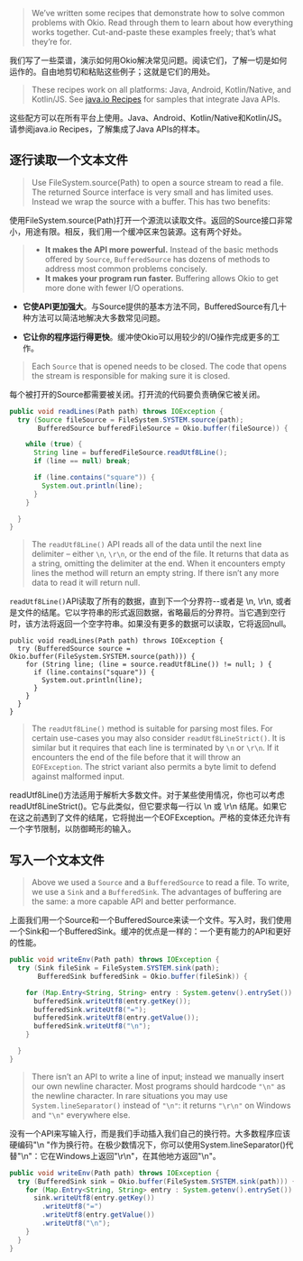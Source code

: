> We’ve written some recipes that demonstrate how to solve common problems with Okio. Read through them to learn about how everything works together. Cut-and-paste these examples freely; that’s what they’re for.

我们写了一些菜谱，演示如何用Okio解决常见问题。阅读它们，了解一切是如何运作的。自由地剪切和粘贴这些例子；这就是它们的用处。

> These recipes work on all platforms: Java, Android, Kotlin/Native, and Kotlin/JS. See [java.io Recipes](https://square.github.io/okio/java_io_recipes/) for samples that integrate Java APIs.

这些配方可以在所有平台上使用。Java、Android、Kotlin/Native和Kotlin/JS。请参阅java.io Recipes，了解集成了Java APIs的样本。

## 逐行读取一个文本文件

> Use FileSystem.source(Path) to open a source stream to read a file. The returned Source interface is very small and has limited uses. Instead we wrap the source with a buffer. This has two benefits:

使用FileSystem.source(Path)打开一个源流以读取文件。返回的Source接口非常小，用途有限。相反，我们用一个缓冲区来包装源。这有两个好处。

> - **It makes the API more powerful.** Instead of the basic methods offered by `Source`, `BufferedSource` has dozens of methods to address most common problems concisely.
> - **It makes your program run faster.** Buffering allows Okio to get more done with fewer I/O operations.

* **它使API更加强大**。与Source提供的基本方法不同，BufferedSource有几十种方法可以简洁地解决大多数常见问题。

* **它让你的程序运行得更快**。缓冲使Okio可以用较少的I/O操作完成更多的工作。

> Each `Source` that is opened needs to be closed. The code that opens the stream is responsible for making sure it is closed.

每个被打开的Source都需要被关闭。打开流的代码要负责确保它被关闭。

```java
public void readLines(Path path) throws IOException {
  try (Source fileSource = FileSystem.SYSTEM.source(path);
       BufferedSource bufferedFileSource = Okio.buffer(fileSource)) {

    while (true) {
      String line = bufferedFileSource.readUtf8Line();
      if (line == null) break;

      if (line.contains("square")) {
        System.out.println(line);
      }
    }

  }
}
```

> The `readUtf8Line()` API reads all of the data until the next line delimiter – either `\n`, `\r\n`, or the end of the file. It returns that data as a string, omitting the delimiter at the end. When it encounters empty lines the method will return an empty string. If there isn’t any more data to read it will return null.

`readUtf8Line()`API读取了所有的数据，直到下一个分界符--或者是 \n, \r\n, 或者是文件的结尾。它以字符串的形式返回数据，省略最后的分界符。当它遇到空行时，该方法将返回一个空字符串。如果没有更多的数据可以读取，它将返回null。

```
public void readLines(Path path) throws IOException {
  try (BufferedSource source = Okio.buffer(FileSystem.SYSTEM.source(path))) {
    for (String line; (line = source.readUtf8Line()) != null; ) {
      if (line.contains("square")) {
        System.out.println(line);
      }
    }
  }
}
```

> The `readUtf8Line()` method is suitable for parsing most files. For certain use-cases you may also consider `readUtf8LineStrict()`. It is similar but it requires that each line is terminated by `\n` or `\r\n`. If it encounters the end of the file before that it will throw an `EOFException`. The strict variant also permits a byte limit to defend against malformed input.

readUtf8Line()方法适用于解析大多数文件。对于某些使用情况，你也可以考虑readUtf8LineStrict()。它与此类似，但它要求每一行以 \n 或 \r\n 结尾。如果它在这之前遇到了文件的结尾，它将抛出一个EOFException。严格的变体还允许有一个字节限制，以防御畸形的输入。

## 写入一个文本文件

> Above we used a `Source` and a `BufferedSource` to read a file. To write, we use a `Sink` and a `BufferedSink`. The advantages of buffering are the same: a more capable API and better performance.

上面我们用一个Source和一个BufferedSource来读一个文件。写入时，我们使用一个Sink和一个BufferedSink。缓冲的优点是一样的：一个更有能力的API和更好的性能。

```java
public void writeEnv(Path path) throws IOException {
  try (Sink fileSink = FileSystem.SYSTEM.sink(path);
       BufferedSink bufferedSink = Okio.buffer(fileSink)) {

    for (Map.Entry<String, String> entry : System.getenv().entrySet()) {
      bufferedSink.writeUtf8(entry.getKey());
      bufferedSink.writeUtf8("=");
      bufferedSink.writeUtf8(entry.getValue());
      bufferedSink.writeUtf8("\n");
    }

  }
}
```

> There isn’t an API to write a line of input; instead we manually insert our own newline character. Most programs should hardcode `"\n"` as the newline character. In rare situations you may use `System.lineSeparator()` instead of `"\n"`: it returns `"\r\n"` on Windows and `"\n"` everywhere else.

没有一个API来写输入行，而是我们手动插入我们自己的换行符。大多数程序应该硬编码"\n "作为换行符。在极少数情况下，你可以使用System.lineSeparator()代替"\n"：它在Windows上返回"\r\n"，在其他地方返回"\n"。

```java
public void writeEnv(Path path) throws IOException {
  try (BufferedSink sink = Okio.buffer(FileSystem.SYSTEM.sink(path))) {
    for (Map.Entry<String, String> entry : System.getenv().entrySet()) {
      sink.writeUtf8(entry.getKey())
        .writeUtf8("=")
        .writeUtf8(entry.getValue())
        .writeUtf8("\n");
    }
  }
}
```


